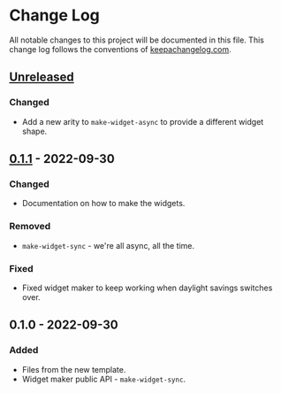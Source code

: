# Change Log
All notable changes to this project will be documented in this file. This change log follows the conventions of [keepachangelog.com](http://keepachangelog.com/).

## [Unreleased]
### Changed
- Add a new arity to `make-widget-async` to provide a different widget shape.

## [0.1.1] - 2022-09-30
### Changed
- Documentation on how to make the widgets.

### Removed
- `make-widget-sync` - we're all async, all the time.

### Fixed
- Fixed widget maker to keep working when daylight savings switches over.

## 0.1.0 - 2022-09-30
### Added
- Files from the new template.
- Widget maker public API - `make-widget-sync`.

[Unreleased]: https://sourcehost.site/your-name/leetcode/compare/0.1.1...HEAD
[0.1.1]: https://sourcehost.site/your-name/leetcode/compare/0.1.0...0.1.1
